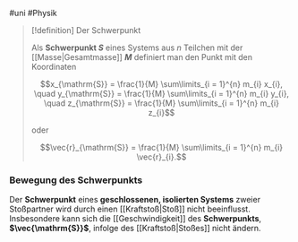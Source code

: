 #uni #Physik 

> [!definition] Der Schwerpunkt
> 
> Als **Schwerpunkt $S$** eines Systems aus $n$ Teilchen mit der [[Masse|Gesamtmasse]] **$M$** definiert man den Punkt mit den Koordinaten
> 
> $$x_{\mathrm{S}} = \frac{1}{M} \sum\limits_{i = 1}^{n} m_{i} x_{i}, \quad y_{\mathrm{S}} = \frac{1}{M} \sum\limits_{i = 1}^{n} m_{i} y_{i}, \quad z_{\mathrm{S}} = \frac{1}{M} \sum\limits_{i = 1}^{n} m_{i} z_{i}$$
> 
> oder
> 
> $$\vec{r}_{\mathrm{S}} = \frac{1}{M} \sum\limits_{i = 1}^{n} m_{i} \vec{r}_{i}.$$

### Bewegung des Schwerpunkts

Der **Schwerpunkt** eines **geschlossenen, isolierten Systems** zweier Stoßpartner wird durch einen [[Kraftstoß|Stoß]] nicht beeinflusst. Insbesondere kann sich die [[Geschwindigkeit]] des **Schwerpunkts**, **$\vec{\mathrm{S}}$**, infolge des [[Kraftstoß|Stoßes]] nicht ändern.